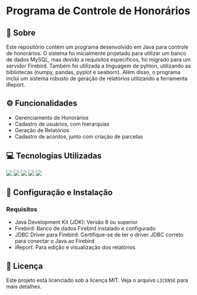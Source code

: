 <h1>Programa de Controle de Honorários</h1>
<h2>📖 Sobre</h2>
<p>Este repositório contém um programa desenvolvido em Java para controle de honorários. O sistema foi inicialmente projetado para utilizar um banco de dados MySQL, mas devido a requisitos específicos, foi migrado para um servidor Firebird. Também foi utilizada a linguagem de pyhton, utilizando as bibliotecas (numpy, pandas, pyplot e seaborn). Além disso, o programa inclui um sistema robusto de geração de relatórios utilizando a ferramenta iReport.</p>
<h2>⚙️ Funcionalidades</h2>
<ul>
  <li>Gerenciamento de Honorários</li>
  <li>Cadastro de usuários, com hierarquias</li>
  <li>Geração de Relatórios</li>
  <li>Cadastro de acordos, junto com criação de parcelas</li>
</ul>
<h2>💻 Tecnologias Utilizadas</h2>
<div>
  <img src="https://img.shields.io/badge/Java-ED8B00?style=for-the-badge&logo=java&logoColor=white">
  <img src="https://img.shields.io/badge/MySQL-4479A1?style=for-the-badge&logo=mysql&logoColor=white">
  <img src="https://img.shields.io/badge/Firebird-FF6C37?style=for-the-badge&logo=firebird&logoColor=white">
  <img src="https://img.shields.io/badge/iReport-0095D5?style=for-the-badge&logo=ireport&logoColor=white">
  <img src="https://img.shields.io/badge/Python-40E0D0?style=for-the-badge&logo=ireport&logoColor=white">
</div>
<h2>🔧 Configuração e Instalação</h2>
<h3>Requisitos</h3>
<ul>
  <li>Java Development Kit (JDK): Versão 8 ou superior</li>
  <li>Firebird: Banco de dados Firebird instalado e configurado</li>
  <li>JDBC Driver para Firebird: Certifique-se de ter o driver JDBC correto para conectar o Java ao Firebird</li>
  <li>iReport: Para edição e visualização dos relatórios</li>
</ul>
<h2>📄 Licença</h2>
<p>Este projeto está licenciado sob a licença MIT. Veja o arquivo <code>LICENSE</code> para mais detalhes.</p>

